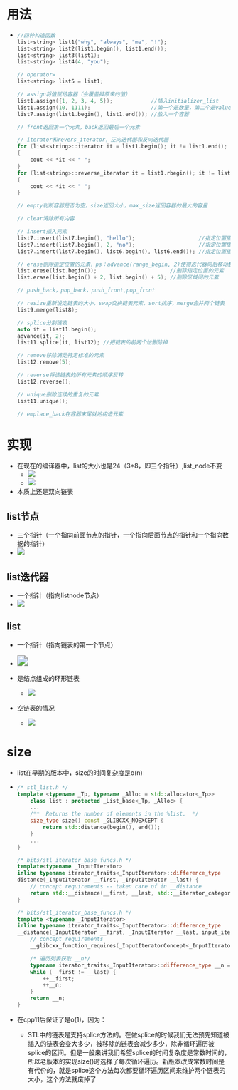 # 用法

- ```cpp
  //四种构造函数
  list<string> list1{"why", "always", "me", "!"};
  list<string> list2(list1.begin(), list1.end());
  list<string> list3(list1);
  list<string> list4(4, "you");
  
  // operator=
  list<string> list5 = list1;
  
  // assign将值赋给容器（会覆盖掉原来的值）
  list1.assign({1, 2, 3, 4, 5});            //插入initializer_list
  list1.assign(10, 1111);                   //第一个是数量，第二个是value
  list7.assign(list1.begin(), list1.end()); //放入一个容器
  
  // front返回第一个元素，back返回最后一个元素
  
  // iterator和revers_iterator，正向迭代器和反向迭代器
  for (list<string>::iterator it = list1.begin(); it != list1.end(); it++)
  {
      cout << *it << " ";
  }
  for (list<string>::reverse_iterator it = list1.rbegin(); it != list1.rend(); it++)
  {
      cout << *it << " ";
  }
  
  // empty判断容器是否为空，size返回大小，max_size返回容器的最大的容量
  
  // clear清除所有内容
  
  // insert插入元素
  list7.insert(list7.begin(), "hello");                    //指定位置插入元素
  list7.insert(list7.begin(), 2, "no");                    //指定位置插入一定数量的元素
  list7.insert(list7.begin(), list6.begin(), list6.end()); //指定位置插入容器元素
  
  // erase删除指定位置的元素，ps：advance(range_begin, 2)使得迭代器向后移动数个位置
  list.erese(list.begin());                       //删除指定位置的元素
  list.erase(list.begin() + 2, list.begin() + 5); //删除区域间的元素
  
  // push_back，pop_back，push_front,pop_front
  
  // resize重新设定链表的大小，swap交换链表元素，sort排序，merge合并两个链表
  list9.merge(list8);
  
  // splice分割链表
  auto it = list11.begin();
  advance(it, 2);
  list11.splice(it, list12); //把链表的前两个给删除掉
  
  // remove移除满足特定标准的元素
  list12.remove(5);
  
  // reverse将该链表的所有元素的顺序反转
  list12.reverse();
  
  // unique删除连续的重复的元素
  list11.unique();
  
  // emplace_back在容器末尾就地构造元素
  ```



# 实现

- 在现在的编译器中，list的大小也是24（3*8，即三个指针）,list_node不变
  - ![](../image/list_1.png)
  - ![](../image/list_2.png)
- 本质上还是双向链表



## list节点

- 三个指针（一个指向前面节点的指针，一个指向后面节点的指针和一个指向数据的指针）
- ![](../image/list的节点.png)



## list迭代器

- 一个指针（指向listnode节点）
- ![](../image/list迭代器.png)



## list

- 一个指针（指向链表的第一个节点）
- <img src="../image/list.png" style="zoom:150%;" />

- 是结点组成的环形链表
  - ![](../image/list环形链表.png)
- 空链表的情况
  - ![](../image/空链表.png)







# size

- list在早期的版本中，size的时间复杂度是o(n)

- ```cpp
  /* stl_list.h */
  template <typename _Tp, typename _Alloc = std::allocator<_Tp>>
      class list : protected _List_base<_Tp, _Alloc> {
      ...
      /**  Returns the number of elements in the %list.  */
      size_type size() const _GLIBCXX_NOEXCEPT { 
          return std::distance(begin(), end()); 
      }
      ...
  }
  
  /* bits/stl_iterator_base_funcs.h */
  template<typename _InputIterator>
  inline typename iterator_traits<_InputIterator>::difference_type
  distance(_InputIterator __first, _InputIterator __last) {
      // concept requirements -- taken care of in __distance
      return std::__distance(__first, __last, std::__iterator_category(__first));
  }
  
  /* bits/stl_iterator_base_funcs.h */
  template <typename _InputIterator>
  inline typename iterator_traits<_InputIterator>::difference_type
  __distance(_InputIterator __first, _InputIterator __last, input_iterator_tag) {
      // concept requirements
      __glibcxx_function_requires(_InputIteratorConcept<_InputIterator>)
  
      /* 遍历列表获取 __n*/
      typename iterator_traits<_InputIterator>::difference_type __n = 0;
      while (__first != __last) {
          ++__first;
          ++__n;
      }
      return __n;
  }
  ```

- 在cpp11后保证了是o(1)，因为：

  - STL中的链表是支持splice方法的。在做splice的时候我们无法预先知道被插入的链表会变大多少，被移除的链表会减少多少，除非循环遍历被splice的区间。但是一般来讲我们希望splice的时间复杂度是常数时间的，所以老版本的实现size()时选择了每次循环遍历。新版本改成常数时间是有代价的，就是splice这个方法每次都要循环遍历区间来维护两个链表的大小，这个方法就废掉了
